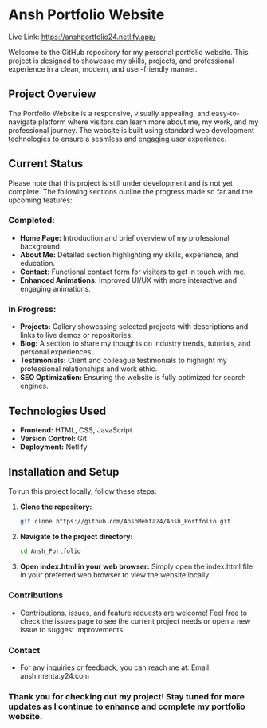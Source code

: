 # Ansh Portfolio Website

Live Link: https://anshportfolio24.netlify.app/

Welcome to the GitHub repository for my personal portfolio website. This project is designed to showcase my skills, projects, and professional experience in a clean, modern, and user-friendly manner.

## Project Overview

The Portfolio Website is a responsive, visually appealing, and easy-to-navigate platform where visitors can learn more about me, my work, and my professional journey. The website is built using standard web development technologies to ensure a seamless and engaging user experience.

## Current Status

Please note that this project is still under development and is not yet complete. The following sections outline the progress made so far and the upcoming features:

### Completed:
- **Home Page:** Introduction and brief overview of my professional background.
- **About Me:** Detailed section highlighting my skills, experience, and education.
- **Contact:** Functional contact form for visitors to get in touch with me.
- **Enhanced Animations:** Improved UI/UX with more interactive and engaging animations.

### In Progress:
- **Projects:** Gallery showcasing selected projects with descriptions and links to live demos or repositories.
- **Blog:** A section to share my thoughts on industry trends, tutorials, and personal experiences.
- **Testimonials:** Client and colleague testimonials to highlight my professional relationships and work ethic.
- **SEO Optimization:** Ensuring the website is fully optimized for search engines.

## Technologies Used
- **Frontend:** HTML, CSS, JavaScript
- **Version Control:** Git
- **Deployment:** Netlify

## Installation and Setup

To run this project locally, follow these steps:

1. **Clone the repository:**
   ```sh
   git clone https://github.com/AnshMehta24/Ansh_Portfolio.git

2. **Navigate to the project directory:**
   ```sh
   cd Ansh_Portfolio
3. **Open index.html in your web browser:**
  Simply open the index.html file in your preferred web browser to view the website locally.


### Contributions
- Contributions, issues, and feature requests are welcome! Feel free to check the issues page to see the current project needs or open a new issue to suggest improvements.

### Contact
- For any inquiries or feedback, you can reach me at:
  Email: ansh.mehta.y24.com
  
### Thank you for checking out my project! Stay tuned for more updates as I continue to enhance and complete my portfolio website.
